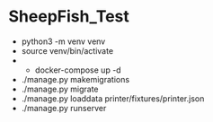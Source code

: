 # SheepFish_Test
- python3 -m venv venv
- source venv/bin/activate
- - docker-compose up -d
- ./manage.py makemigrations
- ./manage.py migrate
- ./manage.py loaddata printer/fixtures/printer.json
- ./manage.py runserver 

